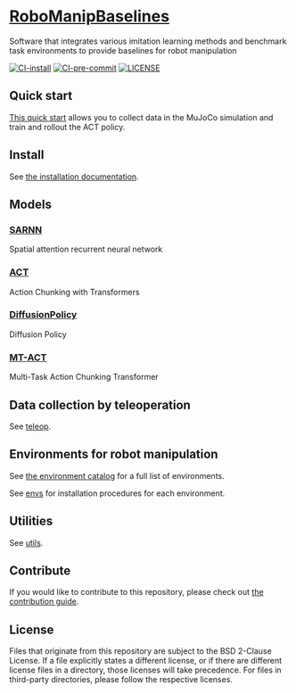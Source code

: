 # [RoboManipBaselines](https://github.com/isri-aist/RoboManipBaselines)
Software that integrates various imitation learning methods and benchmark task environments to provide baselines for robot manipulation

[![CI-install](https://github.com/isri-aist/RoboManipBaselines/actions/workflows/install.yml/badge.svg)](https://github.com/isri-aist/RoboManipBaselines/actions/workflows/install.yml)
[![CI-pre-commit](https://github.com/isri-aist/RoboManipBaselines/actions/workflows/pre-commit.yml/badge.svg)](https://github.com/isri-aist/RoboManipBaselines/actions/workflows/pre-commit.yml)
[![LICENSE](https://img.shields.io/github/license/isri-aist/RoboManipBaselines)](https://github.com/isri-aist/RoboManipBaselines/blob/master/LICENSE)

## Quick start
[This quick start](./doc/quick_start.md) allows you to collect data in the MuJoCo simulation and train and rollout the ACT policy.

## Install
See [the installation documentation](./doc/install.md).

## Models
### [SARNN](./robo_manip_baselines/sarnn)
Spatial attention recurrent neural network

### [ACT](./robo_manip_baselines/act)
Action Chunking with Transformers

### [DiffusionPolicy](./robo_manip_baselines/diffusion_policy)
Diffusion Policy

### [MT-ACT](./robo_manip_baselines/mt_act)
Multi-Task Action Chunking Transformer

## Data collection by teleoperation
See [teleop](./robo_manip_baselines/teleop).

## Environments for robot manipulation
See [the environment catalog](doc/environment_catalog.md) for a full list of environments.

See [envs](./robo_manip_baselines/envs) for installation procedures for each environment.

## Utilities
See [utils](./robo_manip_baselines/utils).

## Contribute
If you would like to contribute to this repository, please check out [the contribution guide](./CONTRIBUTING.md).

## License
Files that originate from this repository are subject to the BSD 2-Clause License. If a file explicitly states a different license, or if there are different license files in a directory, those licenses will take precedence. For files in third-party directories, please follow the respective licenses.
